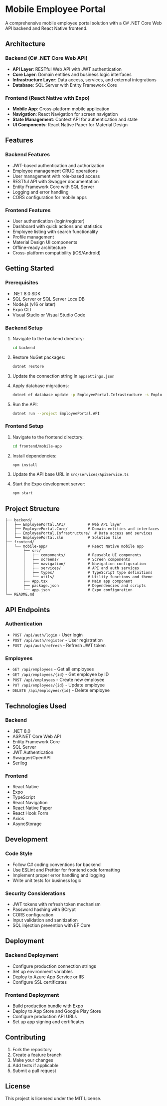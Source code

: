 # Mobile Employee Portal

A comprehensive mobile employee portal solution with a C# .NET Core Web API backend and React Native frontend.

## Architecture

### Backend (C# .NET Core Web API)
- **API Layer**: RESTful Web API with JWT authentication
- **Core Layer**: Domain entities and business logic interfaces
- **Infrastructure Layer**: Data access, services, and external integrations
- **Database**: SQL Server with Entity Framework Core

### Frontend (React Native with Expo)
- **Mobile App**: Cross-platform mobile application
- **Navigation**: React Navigation for screen navigation
- **State Management**: Context API for authentication and state
- **UI Components**: React Native Paper for Material Design

## Features

### Backend Features
- JWT-based authentication and authorization
- Employee management CRUD operations
- User management with role-based access
- RESTful API with Swagger documentation
- Entity Framework Core with SQL Server
- Logging and error handling
- CORS configuration for mobile apps

### Frontend Features
- User authentication (login/register)
- Dashboard with quick actions and statistics
- Employee listing with search functionality
- Profile management
- Material Design UI components
- Offline-ready architecture
- Cross-platform compatibility (iOS/Android)

## Getting Started

### Prerequisites
- .NET 8.0 SDK
- SQL Server or SQL Server LocalDB
- Node.js (v16 or later)
- Expo CLI
- Visual Studio or Visual Studio Code

### Backend Setup

1. Navigate to the backend directory:
   ```bash
   cd backend
   ```

2. Restore NuGet packages:
   ```bash
   dotnet restore
   ```

3. Update the connection string in `appsettings.json`

4. Apply database migrations:
   ```bash
   dotnet ef database update -p EmployeePortal.Infrastructure -s EmployeePortal.API
   ```

5. Run the API:
   ```bash
   dotnet run --project EmployeePortal.API
   ```

### Frontend Setup

1. Navigate to the frontend directory:
   ```bash
   cd frontend/mobile-app
   ```

2. Install dependencies:
   ```bash
   npm install
   ```

3. Update the API base URL in `src/services/ApiService.ts`

4. Start the Expo development server:
   ```bash
   npm start
   ```

## Project Structure

```
├── backend/
│   ├── EmployeePortal.API/          # Web API layer
│   ├── EmployeePortal.Core/         # Domain entities and interfaces
│   ├── EmployeePortal.Infrastructure/  # Data access and services
│   └── EmployeePortal.sln           # Solution file
├── frontend/
│   └── mobile-app/                  # React Native mobile app
│       ├── src/
│       │   ├── components/          # Reusable UI components
│       │   ├── screens/             # Screen components
│       │   ├── navigation/          # Navigation configuration
│       │   ├── services/            # API and auth services
│       │   ├── types/               # TypeScript type definitions
│       │   └── utils/               # Utility functions and theme
│       ├── App.tsx                  # Main app component
│       ├── package.json             # Dependencies and scripts
│       └── app.json                 # Expo configuration
└── README.md
```

## API Endpoints

### Authentication
- `POST /api/auth/login` - User login
- `POST /api/auth/register` - User registration
- `POST /api/auth/refresh` - Refresh JWT token

### Employees
- `GET /api/employees` - Get all employees
- `GET /api/employees/{id}` - Get employee by ID
- `POST /api/employees` - Create new employee
- `PUT /api/employees/{id}` - Update employee
- `DELETE /api/employees/{id}` - Delete employee

## Technologies Used

### Backend
- .NET 8.0
- ASP.NET Core Web API
- Entity Framework Core
- SQL Server
- JWT Authentication
- Swagger/OpenAPI
- Serilog

### Frontend
- React Native
- Expo
- TypeScript
- React Navigation
- React Native Paper
- React Hook Form
- Axios
- AsyncStorage

## Development

### Code Style
- Follow C# coding conventions for backend
- Use ESLint and Prettier for frontend code formatting
- Implement proper error handling and logging
- Write unit tests for business logic

### Security Considerations
- JWT tokens with refresh token mechanism
- Password hashing with BCrypt
- CORS configuration
- Input validation and sanitization
- SQL injection prevention with EF Core

## Deployment

### Backend Deployment
- Configure production connection strings
- Set up environment variables
- Deploy to Azure App Service or IIS
- Configure SSL certificates

### Frontend Deployment
- Build production bundle with Expo
- Deploy to App Store and Google Play Store
- Configure production API URLs
- Set up app signing and certificates

## Contributing

1. Fork the repository
2. Create a feature branch
3. Make your changes
4. Add tests if applicable
5. Submit a pull request

## License

This project is licensed under the MIT License.